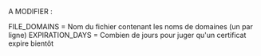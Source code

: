 A MODIFIER :

FILE_DOMAINS = Nom du fichier contenant les noms de domaines (un par ligne)
EXPIRATION_DAYS = Combien de jours pour juger qu'un certificat expire bientôt
